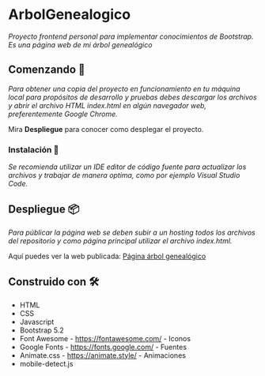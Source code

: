 # ArbolGenealogico

_Proyecto frontend personal para implementar conocimientos de Bootstrap. Es una página web de mi árbol genealógico_

## Comenzando 🚀

_Para obtener una copia del proyecto en funcionamiento en tu máquina local para propósitos de desarrollo y pruebas debes descargar los archivos y abrir el archivo HTML index.html en algún navegador web, preferentemente Google Chrome._ 

Mira **Despliegue** para conocer como desplegar el proyecto.

### Instalación 🔧

_Se recomienda utilizar un IDE editor de código fuente para actualizar los archivos y trabajar de manera optima, como por ejemplo Visual Studio Code._

## Despliegue 📦

_Para públicar la página web se deben subir a un hosting todos los archivos del repositorio y como página principal utilizar el archivo index.html._

Aquí puedes ver la web publicada: <a href="https://nickochamorro.github.io/ArbolGenealogico/" target="_blank">Página árbol genealógico</a> 

## Construido con 🛠️

* HTML
* CSS
* Javascript
* Bootstrap 5.2
* Font Awesome - https://fontawesome.com/ - Iconos
* Google Fonts - https://fonts.google.com/ - Fuentes
* Animate.css - https://animate.style/ - Animaciones
* mobile-detect.js
